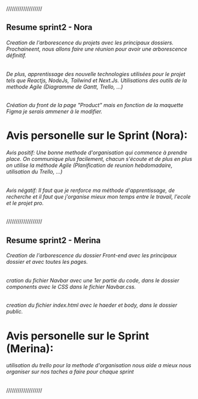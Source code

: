 ///////////////////

## Resume sprint2 - Nora

###### Creation de l'arborescence du projets avec les principaux dossiers. Prochaineent, nous allons faire une réunion pour avoir une arborescence définitif.

###### De plus, apprentissage des nouvelle technologies utilisées pour le projet tels que Reactjs, NodeJs, Tailwind et Next.Js. Utilisations des outils de la methode Agile (Diagramme de Gantt, Trello, ...)

###### Création du front de la page "Product" mais en fonction de la maquette Figma je serais ammener à le modifier.

# Avis personelle sur le Sprint (Nora):

###### Avis positif: Une bonne methode d'organisation qui commence à prendre place. On communique plus facilement, chacun s'écoute et de plus en plus on utilise la méthode Agile (Planification de reunion hebdomadaire, utilisation du Trello, ...)

###### Avis négatif: Il faut que je renforce ma méthode d'apprentissage, de recherche et il faut que j'organise mieux mon temps entre le travail, l'ecole et le projet pro.

///////////////////

## Resume sprint2 - Merina

###### Creation de l'arborescence du dossier Front-end avec les principaux dossier et avec toutes les pages.

###### cration du fichier Navbar avec une 1er partie du code, dans le dossier components avec le CSS dans le fichier Navbar.css.

###### creation du fichier index.html avec le haeder et body, dans le dossier public.

# Avis personelle sur le Sprint (Merina):

###### utilisation du trello pour la methode d'organisation nous aide a mieux nous organiser sur nos taches a faire pour chaque sprint

///////////////////
